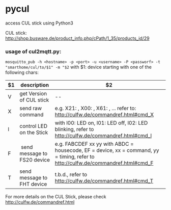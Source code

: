 # pycul
access CUL stick using Python3 

CUL stick: http://shop.busware.de/product_info.php/cPath/1_35/products_id/29


### usage of cul2mqtt.py:

`mosquitto_pub -h <hostname> -p <port> -u <username> -P <passworf> -t "smarthome/cul/to/$1" -m "$2`
  with $1: device starting with one of the following chars:

  $1 | description | $2
  --- | ---- | ---
  V | get Version of CUL stick | --
  X | send raw command  | e.g. X21: , X00: , X61: , ... refer to: http://culfw.de/commandref.html#cmd_X
  l | control LED on the Stick | with l00: LED on, l01: LED off, l02: LED blinking, refer to http://culfw.de/commandref.html#cmd_l
  F | send message to FS20 device | e.g. FABCDEF xx yy with ABDC = housecode, EF = device, xx = command, yy = timing, refer to http://culfw.de/commandref.html#cmd_F 
  T | send message to FHT device | t.b.d., refer to http://culfw.de/commandref.html#cmd_T
  
For more details on the CUL Stick, please check http://culfw.de/commandref.html
 
